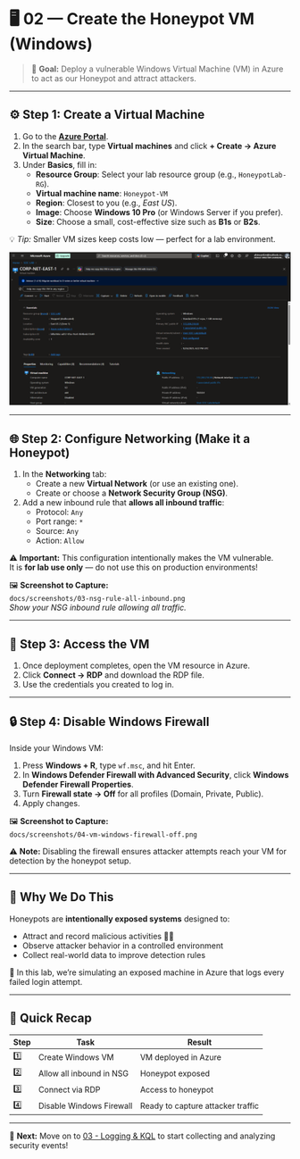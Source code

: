 # 🖥️ 02 — Create the Honeypot VM (Windows)

> 🎯 **Goal:** Deploy a vulnerable Windows Virtual Machine (VM) in Azure to act as our Honeypot and attract attackers.

---

## ⚙️ Step 1: Create a Virtual Machine

1. Go to the [**Azure Portal**](https://portal.azure.com).  
2. In the search bar, type **Virtual machines** and click **+ Create → Azure Virtual Machine**.
3. Under **Basics**, fill in:
   - **Resource Group**: Select your lab resource group (e.g., `HoneypotLab-RG`).
   - **Virtual machine name**: `Honeypot-VM`
   - **Region**: Closest to you (e.g., *East US*).
   - **Image**: Choose **Windows 10 Pro** (or Windows Server if you prefer).
   - **Size**: Choose a small, cost-effective size such as **B1s** or **B2s**.

💡 *Tip:* Smaller VM sizes keep costs low — perfect for a lab environment.

 
 <p align="center">
  <img src="https://github.com/xAHIINX00/honeypot-cloud-lab-azure/blob/acec30ca518d538896a019e0c14cc5bd74e66d00/VM.png"/>
</p>

---

## 🌐 Step 2: Configure Networking (Make it a Honeypot)

1. In the **Networking** tab:
   - Create a new **Virtual Network** (or use an existing one).
   - Create or choose a **Network Security Group (NSG)**.
2. Add a new inbound rule that **allows all inbound traffic**:
   - Protocol: `Any`
   - Port range: `*`
   - Source: `Any`
   - Action: `Allow`

⚠️ **Important:** This configuration intentionally makes the VM vulnerable.  
It is **for lab use only** — do not use this on production environments!

🖼️ **Screenshot to Capture:**  
`docs/screenshots/03-nsg-rule-all-inbound.png`  
_Show your NSG inbound rule allowing all traffic._

---

## 🔑 Step 3: Access the VM

1. Once deployment completes, open the VM resource in Azure.
2. Click **Connect → RDP** and download the RDP file.
3. Use the credentials you created to log in.



---

## 🔒 Step 4: Disable Windows Firewall

Inside your Windows VM:

1. Press **Windows + R**, type `wf.msc`, and hit Enter.
2. In **Windows Defender Firewall with Advanced Security**, click **Windows Defender Firewall Properties**.
3. Turn **Firewall state → Off** for all profiles (Domain, Private, Public).
4. Apply changes.

🖼️ **Screenshot to Capture:**  
`docs/screenshots/04-vm-windows-firewall-off.png`

⚠️ **Note:** Disabling the firewall ensures attacker attempts reach your VM for detection by the honeypot setup.

---

## 🧠 Why We Do This

Honeypots are **intentionally exposed systems** designed to:
- Attract and record malicious activities 🕵️‍♂️  
- Observe attacker behavior in a controlled environment  
- Collect real-world data to improve detection rules  

🧩 In this lab, we’re simulating an exposed machine in Azure that logs every failed login attempt.

---

## 🧾 Quick Recap

| Step | Task | Result |
|------|------|--------|
| 1️⃣ | Create Windows VM | VM deployed in Azure |
| 2️⃣ | Allow all inbound in NSG | Honeypot exposed |
| 3️⃣ | Connect via RDP | Access to honeypot |
| 4️⃣ | Disable Windows Firewall | Ready to capture attacker traffic |

---

🚀 **Next:** Move on to [03 - Logging & KQL](03-logging-and-kql.md) to start collecting and analyzing security events!
